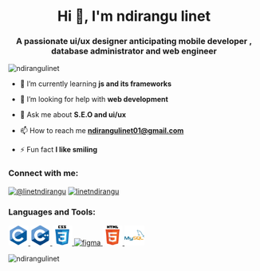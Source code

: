 <h1 align="center">Hi 👋, I'm ndirangu linet</h1>
<h3 align="center">A passionate ui/ux designer anticipating mobile developer , database administrator and web engineer</h3>

<p align="left"> <img src="https://komarev.com/ghpvc/?username=ndirangulinet&label=Profile%20views&color=0e75b6&style=flat" alt="ndirangulinet" /> </p>

- 🌱 I’m currently learning **js and its frameworks**

- 🤝 I’m looking for help with **web development**

- 💬 Ask me about **S.E.O and ui/ux**

- 📫 How to reach me **ndirangulinet01@gmail.com**

- ⚡ Fun fact **I like smiling**

<h3 align="left">Connect with me:</h3>
<p align="left">
<a href="https://twitter.com/@linetndirangu" target="blank"><img align="center" src="https://raw.githubusercontent.com/rahuldkjain/github-profile-readme-generator/master/src/images/icons/Social/twitter.svg" alt="@linetndirangu" height="30" width="40" /></a>
<a href="https://instagram.com/linetndirangu" target="blank"><img align="center" src="https://raw.githubusercontent.com/rahuldkjain/github-profile-readme-generator/master/src/images/icons/Social/instagram.svg" alt="linetndirangu" height="30" width="40" /></a>
</p>

<h3 align="left">Languages and Tools:</h3>
<p align="left"> <a href="https://www.cprogramming.com/" target="_blank" rel="noreferrer"> <img src="https://raw.githubusercontent.com/devicons/devicon/master/icons/c/c-original.svg" alt="c" width="40" height="40"/> </a> <a href="https://www.w3schools.com/cpp/" target="_blank" rel="noreferrer"> <img src="https://raw.githubusercontent.com/devicons/devicon/master/icons/cplusplus/cplusplus-original.svg" alt="cplusplus" width="40" height="40"/> </a> <a href="https://www.w3schools.com/css/" target="_blank" rel="noreferrer"> <img src="https://raw.githubusercontent.com/devicons/devicon/master/icons/css3/css3-original-wordmark.svg" alt="css3" width="40" height="40"/> </a> <a href="https://www.figma.com/" target="_blank" rel="noreferrer"> <img src="https://www.vectorlogo.zone/logos/figma/figma-icon.svg" alt="figma" width="40" height="40"/> </a> <a href="https://www.w3.org/html/" target="_blank" rel="noreferrer"> <img src="https://raw.githubusercontent.com/devicons/devicon/master/icons/html5/html5-original-wordmark.svg" alt="html5" width="40" height="40"/> </a> <a href="https://www.mysql.com/" target="_blank" rel="noreferrer"> <img src="https://raw.githubusercontent.com/devicons/devicon/master/icons/mysql/mysql-original-wordmark.svg" alt="mysql" width="40" height="40"/> </a> </p>

<p><img align="center" src="https://github-readme-streak-stats.herokuapp.com/?user=ndirangulinet&" alt="ndirangulinet" /></p>

<!---
Ndirangulinet/Ndirangulinet is a ✨ special ✨ repository because its `README.md` (this file) appears on your GitHub profile.
You can click the Preview link to take a look at your changes.
--->
